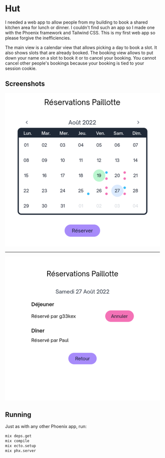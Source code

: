 # Hut

I needed a web app to allow people from my building to book a shared kitchen area for lunch or dinner. I couldn't find such an app so I made one with the Phoenix framework and Tailwind CSS. This is my first web app so please forgive the inefficiencies. 
 
The main view is a calendar view that allows picking a day to book a slot. It also shows slots that are already booked. The booking view allows to put down your name on a slot to book it or to cancel your booking. You cannot cancel other people's bookings because your booking is tied to your session cookie.

## Screenshots

![calendar view](screenshots/calendar.png) 

---

![booking view](screenshots/booking.png)

## Running

Just as with any other Phoenix app, run:

```
mix deps.get
mix compile
mix ecto.setup
mix phx.server
```
